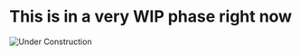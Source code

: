 # This is in a very WIP phase right now

![Under Construction](https://media1.tenor.com/m/jLsO-lqGCk0AAAAC/construction-worker.gif)
